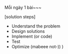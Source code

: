 Mỗi ngày 1 bài~~~

[solution steps]

- Understand the problem
- Design solutions
- Implement (or code)
- Test
- Optimize (mabeee not-)) )
